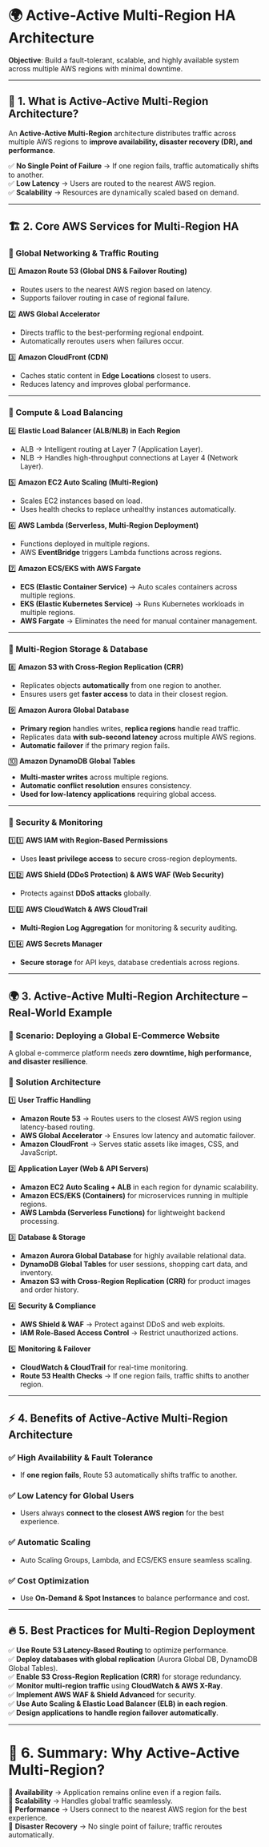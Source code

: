 # 🌍 **Active-Active Multi-Region HA Architecture**  

**Objective**: Build a fault-tolerant, scalable, and highly available system across multiple AWS regions with minimal downtime.  

---

## 🚀 **1. What is Active-Active Multi-Region Architecture?**  
An **Active-Active Multi-Region** architecture distributes traffic across multiple AWS regions to **improve availability, disaster recovery (DR), and performance**.  

✅ **No Single Point of Failure** → If one region fails, traffic automatically shifts to another.  
✅ **Low Latency** → Users are routed to the nearest AWS region.  
✅ **Scalability** → Resources are dynamically scaled based on demand.  

---

## 🏗 **2. Core AWS Services for Multi-Region HA**  

### **🔹 Global Networking & Traffic Routing**  
1️⃣ **Amazon Route 53 (Global DNS & Failover Routing)**  
   - Routes users to the nearest AWS region based on latency.  
   - Supports failover routing in case of regional failure.  

2️⃣ **AWS Global Accelerator**  
   - Directs traffic to the best-performing regional endpoint.  
   - Automatically reroutes users when failures occur.  

3️⃣ **Amazon CloudFront (CDN)**  
   - Caches static content in **Edge Locations** closest to users.  
   - Reduces latency and improves global performance.  

---

### **🔹 Compute & Load Balancing**  
4️⃣ **Elastic Load Balancer (ALB/NLB) in Each Region**  
   - ALB → Intelligent routing at Layer 7 (Application Layer).  
   - NLB → Handles high-throughput connections at Layer 4 (Network Layer).  

5️⃣ **Amazon EC2 Auto Scaling (Multi-Region)**  
   - Scales EC2 instances based on load.  
   - Uses health checks to replace unhealthy instances automatically.  

6️⃣ **AWS Lambda (Serverless, Multi-Region Deployment)**  
   - Functions deployed in multiple regions.  
   - AWS **EventBridge** triggers Lambda functions across regions.  

7️⃣ **Amazon ECS/EKS with AWS Fargate**  
   - **ECS (Elastic Container Service)** → Auto scales containers across multiple regions.  
   - **EKS (Elastic Kubernetes Service)** → Runs Kubernetes workloads in multiple regions.  
   - **AWS Fargate** → Eliminates the need for manual container management.  

---

### **🔹 Multi-Region Storage & Database**  
8️⃣ **Amazon S3 with Cross-Region Replication (CRR)**  
   - Replicates objects **automatically** from one region to another.  
   - Ensures users get **faster access** to data in their closest region.  

9️⃣ **Amazon Aurora Global Database**  
   - **Primary region** handles writes, **replica regions** handle read traffic.  
   - Replicates data **with sub-second latency** across multiple AWS regions.  
   - **Automatic failover** if the primary region fails.  

🔟 **Amazon DynamoDB Global Tables**  
   - **Multi-master writes** across multiple regions.  
   - **Automatic conflict resolution** ensures consistency.  
   - **Used for low-latency applications** requiring global access.  

---

### **🔹 Security & Monitoring**  
1️⃣1️⃣ **AWS IAM with Region-Based Permissions**  
   - Uses **least privilege access** to secure cross-region deployments.  

1️⃣2️⃣ **AWS Shield (DDoS Protection) & AWS WAF (Web Security)**  
   - Protects against **DDoS attacks** globally.  

1️⃣3️⃣ **AWS CloudWatch & AWS CloudTrail**  
   - **Multi-Region Log Aggregation** for monitoring & security auditing.  

1️⃣4️⃣ **AWS Secrets Manager**  
   - **Secure storage** for API keys, database credentials across regions.  

---

## 🌍 **3. Active-Active Multi-Region Architecture – Real-World Example**  

### **📌 Scenario: Deploying a Global E-Commerce Website**  
A global e-commerce platform needs **zero downtime, high performance, and disaster resilience**.  

### **🔹 Solution Architecture**
1️⃣ **User Traffic Handling**  
   - **Amazon Route 53** → Routes users to the closest AWS region using latency-based routing.  
   - **AWS Global Accelerator** → Ensures low latency and automatic failover.  
   - **Amazon CloudFront** → Serves static assets like images, CSS, and JavaScript.  

2️⃣ **Application Layer (Web & API Servers)**  
   - **Amazon EC2 Auto Scaling + ALB** in each region for dynamic scalability.  
   - **Amazon ECS/EKS (Containers)** for microservices running in multiple regions.  
   - **AWS Lambda (Serverless Functions)** for lightweight backend processing.  

3️⃣ **Database & Storage**  
   - **Amazon Aurora Global Database** for highly available relational data.  
   - **DynamoDB Global Tables** for user sessions, shopping cart data, and inventory.  
   - **Amazon S3 with Cross-Region Replication (CRR)** for product images and order history.  

4️⃣ **Security & Compliance**  
   - **AWS Shield & WAF** → Protect against DDoS and web exploits.  
   - **IAM Role-Based Access Control** → Restrict unauthorized actions.  

5️⃣ **Monitoring & Failover**  
   - **CloudWatch & CloudTrail** for real-time monitoring.  
   - **Route 53 Health Checks** → If one region fails, traffic shifts to another region.  

---

## ⚡ **4. Benefits of Active-Active Multi-Region Architecture**  

### ✅ **High Availability & Fault Tolerance**  
   - If **one region fails**, Route 53 automatically shifts traffic to another.  

### ✅ **Low Latency for Global Users**  
   - Users always **connect to the closest AWS region** for the best experience.  

### ✅ **Automatic Scaling**  
   - Auto Scaling Groups, Lambda, and ECS/EKS ensure seamless scaling.  

### ✅ **Cost Optimization**  
   - Use **On-Demand & Spot Instances** to balance performance and cost.  

---

## 🔥 **5. Best Practices for Multi-Region Deployment**  

✅ **Use Route 53 Latency-Based Routing** to optimize performance.  
✅ **Deploy databases with global replication** (Aurora Global DB, DynamoDB Global Tables).  
✅ **Enable S3 Cross-Region Replication (CRR)** for storage redundancy.  
✅ **Monitor multi-region traffic** using **CloudWatch & AWS X-Ray**.  
✅ **Implement AWS WAF & Shield Advanced** for security.  
✅ **Use Auto Scaling & Elastic Load Balancer (ELB) in each region**.  
✅ **Design applications to handle region failover automatically**.  

---

# 🎯 **6. Summary: Why Active-Active Multi-Region?**  
📌 **Availability** → Application remains online even if a region fails.  
📌 **Scalability** → Handles global traffic seamlessly.  
📌 **Performance** → Users connect to the nearest AWS region for the best experience.  
📌 **Disaster Recovery** → No single point of failure; traffic reroutes automatically.  



